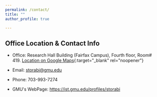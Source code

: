 ```yaml
---
permalink: /contact/
title: ""
author_profile: true

---
```


## Office Location & Contact Info
* Office: Research Hall Building (Fairfax Campus), Fourth floor, Room# 419. [Location on Google Maps](https://maps.app.goo.gl/7sPmMiaHg6zMKkKUA){:target="_blank" rel="noopener"}

* Email: storabi@gmu.edu

* Phone: 703-993-7274

* GMU's WebPage: https://ist.gmu.edu/profiles/storabi
